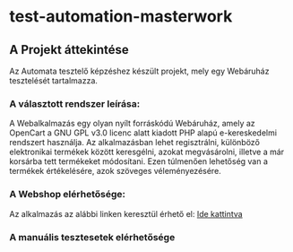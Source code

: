 # test-automation-masterwork

## A Projekt áttekintése
Az Automata tesztelő képzéshez készült projekt, mely egy Webáruház tesztelését tartalmazza.

### A választott rendszer leírása:
A Webalkalmazás egy olyan nyílt forráskódú Webáruház, amely az OpenCart a GNU GPL v3.0 licenc alatt kiadott PHP alapú e-kereskedelmi rendszert használja.
Az alkalmazásban lehet regisztrálni, különböző elektronikai termékek között keresgélni, azokat megvásárolni, illetve a már korsárba tett termékeket módosítani.
Ezen túlmenően lehetőség van a termékek értékelésére, azok szöveges véleményezésére.

### A Webshop elérhetősége:
Az alkalmazás az alábbi linken keresztül érhető el:
[Ide kattintva](http://test-automation-shop2.greenfox.academy/)

### A manuális tesztesetek elérhetősége
